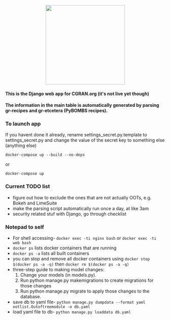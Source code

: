 <p align="center">
  <img src="https://raw.githubusercontent.com/gnuradio/cgran/master/ootlist/static/ootlist/images/cgran_logo_v2.png" width="250"/>
</p>

#### This is the Django web app for CGRAN.org (it's not live yet though)

#### The information in the main table is automatically generated by parsing gr-recipes and gr-etcetera (PyBOMBS recipes).

### To launch app

If you havent done it already, rename settings_secret.py.template to settings_secret.py and change the value of the secret key to something else (anything else)

`docker-compose up --build --no-deps`

or

`docker-compose up`

### Current TODO list

* figure out how to exclude the ones that are not actually OOTs, e.g. Bokeh and LimeSuite
* make the parsing script automatically run once a day, at like 3am
* security related stuf with Django, go through checklist

### Notepad to self

* For shell accessing- `docker exec -ti nginx bash` or `docker exec -ti web bash` 
* `docker ps` lists docker containers that are running
* `docker ps -a` lists all built containers
* you can stop and remove all docker containers using `docker stop $(docker ps -a -q)` then `docker rm $(docker ps -a -q)`
* three-step guide to making model changes:
  1. Change your models (in models.py).
  2. Run python manage.py makemigrations to create migrations for those changes
  3. Run python manage.py migrate to apply those changes to the database.
* save db to yaml file- `python manage.py dumpdata --format yaml ootlist.Outoftreemodule -o db.yaml`
* load yaml file to db- `python manage.py loaddata db.yaml` 
